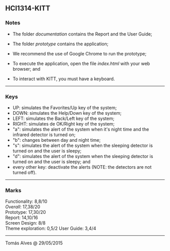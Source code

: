 ## HCI1314-KITT

### Notes  

* The folder _documentation_ contains the Report and the User Guide;  

* The folder _prototype_ contains the application;  

* We recommend the use of Google Chrome to run the prototype;  
  
* To execute the application, open the file _index.html_ with your web browser; and    
  
* To interact with KITT, you must have a keyboard.  

***

### Keys  

* UP: simulates the Favorites/Up key of the system;
* DOWN: simulates the Help/Down key of the system;
* LEFT: simulates the Back/Left key of the system;
* RIGHT: simulates de OK/Right key of the system;
* "a": simulates the alert of the system when it's night time and the infrared detector is turned on;
* "b": changes between day and night time;
* "s": simulates the alert of the system when the sleeping detector is turned on and the user is sleepy;
* "d": simulates the alert of the system when the sleeping detector is turned on and the user is sleepy; and
* every other key: deactivate the alerts (NOTE: the detectors are not turned off).

***

### Marks  

Functionality: 8,8/10  
*Overall*: 17,38/20  
Prototype: 17,30/20  
Report: 14,10/16  
Screen Design: 8/8  
Theme exploration: 0,5/2
User Guide: 3,4/4  

***

Tomás Alves @ 29/05/2015